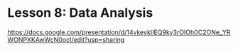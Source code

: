 # Lesson 8: Data Analysis
https://docs.google.com/presentation/d/14vkeykIIEQ9ky3rOIOh0C2ONe_YRWONPXKAwWcN0ocI/edit?usp=sharing
